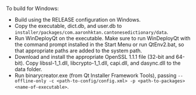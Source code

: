 To build for Windows:

- Build using the RELEASE configuration on Windows.
- Copy the executable, dict.db, and user.db to `installer/packages/com.aaronhktan.cantonesedictionary/data`.
- Run WinDeployQt on the executable. Make sure to run WinDeployQt with the command prompt installed in the Start Menu or run QtEnv2.bat, so that appropriate paths are added to the system path.
- Download and install the appropriate OpenSSL 1.1.1 file (32-bit and 64-bit). Copy libssl-1_1.dll, libcrypto-1_1.dll, capi.dll, and dasync.dll to the data folder.
- Run binarycreator.exe (from Qt Installer Framework Tools), passing `--offline-only -c <path-to-config/config.xml> -p <path-to-packages> <name-of-executable>`.
